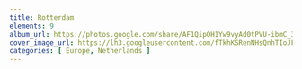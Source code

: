 ```yaml
---
title: Rotterdam
elements: 9
album_url: https://photos.google.com/share/AF1QipOH1Yw9vyAd0tPVU-ibmC_3CSDT6SyzoIIOtWQ6C_z9NvFnPWU0xa6UGHc2jqImOg?key=WWV5bnlzbzRfSm5jb19yQk5La0ROcTMzMkxMR1dn
cover_image_url: https://lh3.googleusercontent.com/fTkhKSRenNHsQnhTIoJFxeB5-J9sW5dYkC7l_Q536CsWXdsTOykpUCByz_AXN4K1YEBC0emXpl6ag8PxxybMhhmx_gbX-J5sM-9kiqZVSP9QgJFovu0A6EmaJeAbb6ndMwFmB5y_IM2OnTxmysboVYWlz1sg5Y2hOc_u8c3e584vuoIharo2_W8A8xvft9Ux_fno28heL1gyvGSwM3vGlRHrsfHvHWvowX3bNxB3wRQhvnoTzaizf_o_cZupwexQpdXgNBcG5gplIxTHftwXNzTCcYa4s1TV2g8PHVbllPHGRjysv3lcKCZlQ_sJI5_CW5OUlLT3VtRGRBvMcZ38vpWGs2shEUuba92IGS5LRrHeVk-4rzXgNyCkmD3w0q8clCAj2Py1M0kJ3s7gja_mk58_hbdkP32qa2Zso761dAdyeHGjY-QOVc-ZpZGRfTdflJLBORQFLVfFchU7Yc1l_FGU-htEEqBXCUgYweXhFaLMQ-9RO9VPfYT9fKLhgdv6ILS1jlcqAj_Wf6ZQGR7ZddK4jaweqQq-3DKOmlbCvnGw9_WOPPy7QbZ0q1_dqHyo0csN6yhwMeBvDE84qCuLQVkpvqbZmF7QUX7thS7CmNrNVl7w0zOmpNOmH0mqtWmaWMiZFaIAx01SBqz2fpZM8Y6yb5p7EfvoabmzdbThZaip_sVN-Oq00f91=s218-p-k-no
categories: [ Europe, Netherlands ]
---
```

